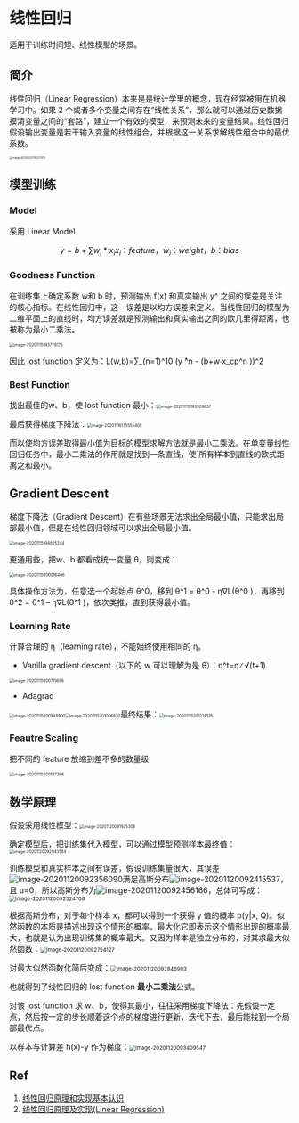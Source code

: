 # 线性回归
适用于训练时间短、线性模型的场景。

## 简介

线性回归（Linear Regression）本来是是统计学里的概念，现在经常被用在机器学习中。如果 2 个或者多个变量之间存在“线性关系”，那么就可以通过历史数据摸清变量之间的“套路”，建立一个有效的模型，来预测未来的变量结果。线性回归假设输出变量是若干输入变量的线性组合，并根据这一关系求解线性组合中的最优系数。

<img src="figures/image-20200321110227613.png" alt="image-20200321110227613" style="zoom:33%;" />

## 模型训练

### Model

采用 Linear Model

```math
y=b+ ∑ w_i * x_i 
x_i：feature，w_i：weight，b：bias
```

### Goodness Function

在训练集上确定系数 w和 b 时，预测输出 f(x) 和真实输出 y^ 之间的误差是关注的核心指标。在线性回归中，这一误差是以均方误差来定义。当线性回归的模型为二维平面上的直线时，均方误差就是预测输出和真实输出之间的欧几里得距离，也被称为最小二乘法。

<img src="figures/image-20201115193728175.png" alt="image-20201115193728175" style="zoom:50%;" />

因此 lost function 定义为：L(w,b)=∑_(n=1)^10 (y ̂^n - (b+w∙x_cp^n ))^2 

### Best Function

找出最佳的w、b，使 lost function 最小：<img src="figures/image-20201115193924837.png" alt="image-20201115193924837" style="zoom:50%;" />

最后获得梯度下降法：<img src="figures/image-20201116135555408.png" alt="image-20201116135555408" style="zoom:50%;" />

而以使均方误差取得最小值为目标的模型求解方法就是最小二乘法。在单变量线性回归任务中，最小二乘法的作用就是找到一条直线，使`所有样本到直线的欧式距离之和最小。

## Gradient Descent

梯度下降法（Gradient Descent）在有些场景无法求出全局最小值，只能求出局部最小值，但是在线性回归领域可以求出全局最小值。

<img src="figures/image-20201115194625244.png" alt="image-20201115194625244" style="zoom:50%;" />

更通用些，把w、b 都看成统一变量 θ，则变成：

<img src="figures/image-20201115200016406.png" alt="image-20201115200016406" style="zoom:50%;" />

具体操作方法为，任意选一个起始点 θ^0，移到 θ^1 = θ^0 - η∇L(θ^0 )，再移到 θ^2 = θ^1 – η∇L(θ^1 )，依次类推，直到获得最小值。

### Learning Rate

计算合理的 η（learning rate），不能始终使用相同的 η。

- Vanilla gradient descent（以下的 w 可以理解为是 θ）：η^t=η ∕ √(t+1) 

<img src="figures/image-20201115200715696.png" alt="image-20201115200715696" style="zoom:50%;" />

- Adagrad

<img src="figures/image-20201115200948900.png" alt="image-20201115200948900" style="zoom:50%;" /><img src="figures/image-20201115201006830.png" alt="image-20201115201006830" style="zoom:50%;" />最终结果：<img src="figures/image-20201115201214518.png" alt="image-20201115201214518" style="zoom:50%;" />

### Feautre Scaling

把不同的 feature 放缩到差不多的数量级

<img src="figures/image-20201115201837396.png" alt="image-20201115201837396" style="zoom:50%;" />

## 数学原理

假设采用线性模型：<img src="figures/image-20201120091925308.png" alt="image-20201120091925308" style="zoom:50%;" />

确定模型后，把训练集代入模型，可以通过模型预测样本最终值：<img src="figures/image-20201120092043584.png" alt="image-20201120092043584" style="zoom:50%;" />

训练模型和真实样本之间有误差，假设训练集量很大，其误差<img src="figures/image-20201120092356090.png" alt="image-20201120092356090"  />满足高斯分布![image-20201120092415537](figures/image-20201120092415537.png)，且 u=0，所以高斯分布为![image-20201120092456166](figures/image-20201120092456166.png)，总体可写成：<img src="figures/image-20201120092524708.png" alt="image-20201120092524708" style="zoom: 67%;" />

根据高斯分布，对于每个样本 x，都可以得到一个获得 y 值的概率 p(y|x, Q)。似然函数的本质是描述出现这个情形的概率，最大化它即表示这个情形出现的概率最大，也就是认为出现训练集的概率最大。又因为样本是独立分布的，对其求最大似然函数：<img src="figures/image-20201120092754127.png" alt="image-20201120092754127" style="zoom: 67%;" />

对最大似然函数化简后变成：<img src="figures/image-20201120092846903.png" alt="image-20201120092846903" style="zoom:67%;" />

也就得到了线性回归的 lost function **最小二乘法**公式。

对该 lost function 求 w、b，使得其最小，往往采用梯度下降法：先假设一定点，然后按一定的步长顺着这个点的梯度进行更新，迭代下去，最后能找到一个局部最优点。

以样本与计算差 h(x)-y 作为梯度：<img src="figures/image-20201120093409547.png" alt="image-20201120093409547" style="zoom:67%;" />



## Ref

1. [线性回归原理和实现基本认识](https://blog.csdn.net/lisi1129/article/details/68925799)
2. [线性回归原理及实现(Linear Regression)](https://www.jianshu.com/p/54d1c0c79588)
